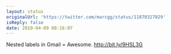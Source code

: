 ```yaml
---
layout: status
originalUrl: 'https://twitter.com/marcgg/status/11870327029'
isReply: false
date: 2010-04-09 08:16:07
---
```


Nested labels in Gmail = Awesome. http://bit.ly/9HSL3G
